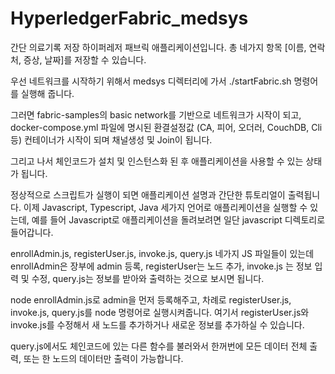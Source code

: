 # HyperledgerFabric_medsys
간단 의료기록 저장 하이퍼레저 패브릭 애플리케이션입니다.
총 네가지 항목 [이름, 연락처, 증상, 날짜]를 저장할 수 있습니다.


우선 네트워크를 시작하기 위해서 medsys 디렉터리에 가서
./startFabric.sh
명령어를 실행해 줍니다. 

그러면 fabric-samples의 basic network를 기반으로 네트워크가 시작이 되고,
docker-compose.yml 파일에 명시된 환결설정값 (CA, 피어, 오더러, CouchDB, Cli 등) 컨테이너가 시작이 되며 
채널생성 및 Join이 됩니다. 


그리고 나서 체인코드가 설치 및 인스턴스화 된 후 애플리케이션을 사용할 수 있는 상태가 됩니다. 

정상적으로 스크립트가 실행이 되면 애플리케이션 설명과 간단한 튜토리얼이 출력됩니다.
이제 Javascript, Typescript, Java 세가지 언어로 애플리케이션을 실행할 수 있는데,
예를 들어 Javascript로 애플리케이션을 돌려보려면 일단 javascript 디렉토리로 들어갑니다.

enrollAdmin.js, registerUser.js, invoke.js, query.js 네가지 JS 파일들이 있는데
enrollAdmin은 장부에 admin 등록, registerUser는 노드 추가, 
invoke.js 는 정보 입력 및 수정, query.js는 정보를 받아와 출력하는 것으로 보시면 됩니다.

node enrollAdmin.js로 admin을 먼저 등록해주고, 
차례로 registerUser.js, invoke.js, query.js를 node 명령어로 실행시켜줍니다.
여기서 registerUser.js와 invoke.js를 수정해서 새 노드를 추가하거나 새로운 정보를 추가하실 수 있습니다. 

query.js에서도 체인코드에 있는 다른 함수를 불러와서 한꺼번에 모든 데이터 전체 출력, 또는 한 노드의 데이터만 출력이 가능합니다.

